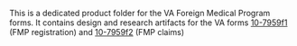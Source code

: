 This is a dedicated product folder for the VA Foreign Medical Program forms. 
It contains design and research artifacts for the VA forms [10-7959f1](https://github.com/department-of-veterans-affairs/va.gov-team/tree/master/products/health-care/foreign-medical-program/10-7959f-1) (FMP registration) and [10-7959f2](https://github.com/department-of-veterans-affairs/va.gov-team/tree/master/products/health-care/foreign-medical-program/10-7959f-2) (FMP claims)

